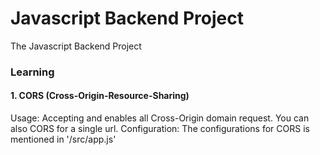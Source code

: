 # Javascript Backend Project

The Javascript Backend Project

### Learning

#### 1. CORS (Cross-Origin-Resource-Sharing)
Usage: Accepting and enables all Cross-Origin domain request.
       You can also CORS for a single url.
Configuration: The configurations for CORS is mentioned in '/src/app.js'

